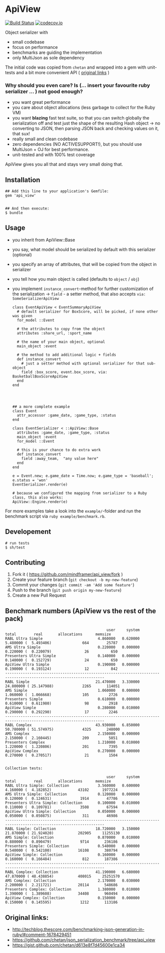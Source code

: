 # ApiView

[![Build Status](https://travis-ci.org/mindreframer/api_view.svg?branch=master)](http://travis-ci.org/mindreframer/api_view)
[![codecov.io](https://codecov.io/github/mindreframer/api_view/coverage.svg?branch=master)](https://codecov.io/github/mindreframer/api_view?branch=master)

Object serializer with
  - small codebase
  - focus on performance
  - benchmarks are guiding the implementation
  - only MultiJson as sole dependency


The initial code was copied from `chetan` and wrapped into a gem with unit-tests and a bit more convenient API ( [original links](#original-links) )



### Why should you even care? Is (... insert your favourite ruby serializer ... ) not good enough?

  - you want great performance
  - you care about object allocations (less garbage to collect for the Ruby VM)
  - you want **blazing** fast test suite, so that you can switch globally the serialization off and test just the shape of the resulting Hash object
    -> no converting to JSON, then parsing JSON back and checking values on it, that sux!
  - really small and clean codebase
  - zero dependencies (NO ACTIVESUPPORT!), but you should use MultiJson + OJ for best performance.
  - unit-tested and with 100% test coverage

ApiView gives you all that and stays very small doing that.

## Installation

    ## Add this line to your application's Gemfile:
    gem 'api_view'


    ## And then execute:
    $ bundle


## Usage

  - you inherit from ApiView::Base
  - you say, what model should be serialized by default with this serializer (optional)
  - you specify an array of attributes, that will be copied from the object in serializer
  - you tell how you main object is called (defaults to `object` / `obj`)
  - you implement `instance_convert`-method for further customization of the serialization
    -> `field` - a setter method, that also accepts `via: SomeSerializerApiView`


        class EventApiView < EventSummaryApiView
          # default serializer for BoxScore, will be picked, if none other was given
          for_model ::Event

          # the attributes to copy from the object
          attributes :share_url, :sport_name

          # the name of your main object, optional
          main_object :event

          # the method to add additional logic + fields
          def instance_convert
            # just a setter method with optional serializer for that sub-object
            field :box_score, event.box_score, via: BasketballBoxScoreApiView
          end
        end




        ## a more complete example
        class Event
          attr_accessor :game_date, :game_type, :status
        end

        class EventSerializer < ::ApiView::Base
          attributes :game_date, :game_type, :status
          main_object :event
          for_model ::Event

          # this is your chance to do extra work
          def instance_convert
            field :away_team,  "any value here"
          end
        end

        e = Event.new; e.game_date = Time.now; e.game_type = 'baseball'; e.status = 'won'
        EventSerializer.render(e)

        # because we configured the mapping from serializer to a Ruby class, this also works:
        ApiView::Engine.render(e)



  For more examples take a look into the `example/`-folder and run the benchmark script via `ruby example/benchmark.rb`.



## Developement

    # run tests
    $ sh/test




## Contributing

1. Fork it ( https://github.com/mindframer/api_view/fork )
2. Create your feature branch (`git checkout -b my-new-feature`)
3. Commit your changes (`git commit -am 'Add some feature'`)
4. Push to the branch (`git push origin my-new-feature`)
5. Create a new Pull Request



## Benchmark numbers (ApiView vs the rest of the pack)

                                                  user     system      total        real       allocations      memsize
    RABL Ultra Simple                         4.860000   0.620000   5.480000 (  5.493406)              664        25787
    AMS Ultra Simple                          0.220000   0.000000   0.220000 (  0.220079)               26          650
    Presenters Ultra Simple                   0.140000   0.000000   0.140000 (  0.152729)               24          650
    ApiView Ultra Simple                      0.190000   0.000000   0.190000 (  0.193124)               12          842
    -------------------------------------------------------------------------------------------------------------------
    RABL Simple                              21.470000   3.330000  24.800000 ( 25.147988)             2265       114051
    AMS Simple                                1.060000   0.000000   1.060000 (  1.066668)              105         2726
    Presenters Simple                         0.610000   0.000000   0.610000 (  0.611980)               98         2918
    ApiView Simple                            0.280000   0.010000   0.290000 (  0.292290)               17         2246
    -------------------------------------------------------------------------------------------------------------------
    RABL Complex                             43.930000   6.850000  50.780000 ( 51.574975)             4325       248000
    AMS Complex                               2.150000   0.000000   2.150000 (  2.160445)              209         5851
    Presenters Complex                        1.210000   0.010000   1.220000 (  1.220806)              201         7395
    ApiView Complex                           0.270000   0.000000   0.270000 (  0.270517)               21         1504


    Collection tests:

                                                  user     system      total        real       allocations      memsize
    RABL Ultra Simple: Collection             3.560000   0.600000   4.160000 (  4.182852)            43102      1977224
    AMS Ultra Simple: Collection              0.120000   0.000000   0.120000 (  0.124631)             1914        47786
    Presenters Ultra Simple: Collection       0.100000   0.010000   0.110000 (  0.109781)             3508        67594
    ApiView Ultra Simple: Collection          0.050000   0.000000   0.050000 (  0.050875)              311        46986
    -------------------------------------------------------------------------------------------------------------------
    RABL Simple: Collection                  18.720000   3.150000  21.870000 ( 21.924020)           202905     11255130
    AMS Simple: Collection                    0.870000   0.010000   0.880000 (  0.890479)             9714       236186
    Presenters Simple: Collection             0.540000   0.000000   0.540000 (  0.542100)            16108       380794
    ApiView Simple: Collection                0.160000   0.000000   0.160000 (  0.166484)              812       187386
    -------------------------------------------------------------------------------------------------------------------
    RABL Complex: Collection                 41.190000   6.680000  47.870000 ( 48.438854)           408015     25251570
    AMS Complex: Collection                   2.170000   0.030000   2.200000 (  2.211721)            20114       548686
    Presenters Complex: Collection            1.380000   0.010000   1.390000 (  1.389608)            34408       960494
    ApiView Complex: Collection               0.150000   0.000000   0.150000 (  0.145595)             1212       113186


## Original links:
  - http://techblog.thescore.com/benchmarking-json-generation-in-ruby/#comment-1678429451
  - https://github.com/chetan/json_serialization_benchmark/tree/api_view
  - https://gist.github.com/chetan/d613e8f7d45600e1ca34

